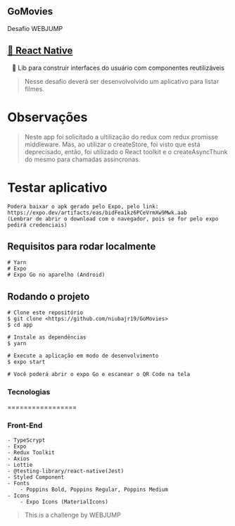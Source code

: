 ## GoMovies
<p align="left">Desafio WEBJUMP </p>

<h2 align="left"><a href="https://reactnative.dev/">🔗 React Native</a></h2>
<p align="center">🚀 Lib para construir interfaces do usuário com componentes reutilizáveis</p>

> Nesse desafio deverá ser desenvolvolvido um aplicativo para listar filmes.

# Observações

>Neste app foi solicitado a ultilização do redux com redux promisse middleware. Mas, ao utilizar o createStore, 
foi visto que está deprecisado, então, foi utilizado o React toolkit e o createAsyncThunk do mesmo para chamadas assincronas.

# Testar aplicativo
```
Podera baixar o apk gerado pelo Expo, pelo link: https://expo.dev/artifacts/eas/bidFea1kz6PCeVrmXw9Mwk.aab
(Lembrar de abrir o download com o navegador, pois se for pelo expo pedirá credenciais)
```
## Requisitos para rodar localmente

```
# Yarn
# Expo
# Expo Go no aparelho (Android)
```

## Rodando o projeto
```
# Clone este repositório
$ git clone <https://github.com/niubajr19/GoMovies>
$ cd app

# Instale as dependências
$ yarn

# Execute a aplicação em modo de desenvolvimento
$ expo start

# Você poderá abrir o expo Go e escanear o QR Code na tela
```

### Tecnologias

=================

<!--ts-->
### Front-End
    - TypeScrypt
    - Expo
    - Redux Toolkit
    - Axios
    - Lottie
    - @testing-library/react-native(Jest)
    - Styled Component
    - Fonts
        - Poppins Bold, Poppins Regular, Poppins Medium
    - Icons
        - Expo Icons (MaterialIcons)
  <!--te-->
  
  > This is a challenge by WEBJUMP
  
